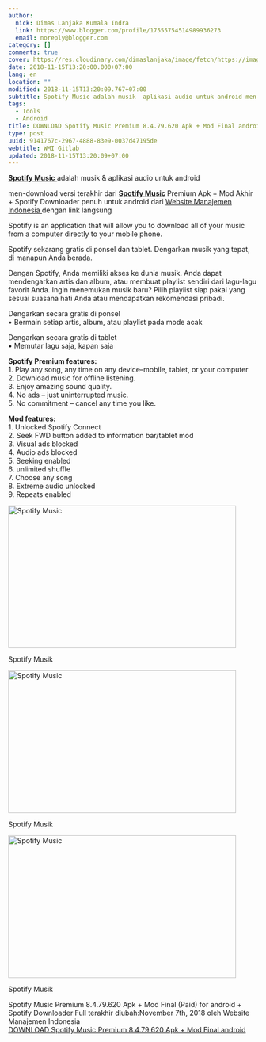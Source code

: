 ```yaml
---
author:
  nick: Dimas Lanjaka Kumala Indra
  link: https://www.blogger.com/profile/17555754514989936273
  email: noreply@blogger.com
category: []
comments: true
cover: https://res.cloudinary.com/dimaslanjaka/image/fetch/https://image.revdl.com/2015/01/Spotify-Music-1.jpg
date: 2018-11-15T13:20:00.000+07:00
lang: en
location: ""
modified: 2018-11-15T13:20:09.767+07:00
subtitle: Spotify Music adalah musik  aplikasi audio untuk android men-download versi
tags:
  - Tools
  - Android
title: DOWNLOAD Spotify Music Premium 8.4.79.620 Apk + Mod Final android
type: post
uuid: 9141767c-2967-4888-83e9-0037d47195de
webtitle: WMI Gitlab
updated: 2018-11-15T13:20:09+07:00
---
```


<div>    <p>        <a href="https://web-manajemen.blogspot.com/">            <strong>Spotify Music</strong>        </a>        adalah musik &amp; aplikasi audio untuk android     </p>    <p>        men-download versi terakhir dari         <strong>            <a href="https://web-manajemen.blogspot.com/">Spotify Music</a>        </strong>        Premium Apk + Mod Akhir + Spotify Downloader penuh untuk android dari         <a href="https://web-manajemen.blogspot.com/">            Website Manajemen Indonesia         </a>        dengan link langsung     </p>    <p>        Spotify is an application that will allow you to download all of your         music from a computer directly to your mobile phone.     </p>    <p>        Spotify sekarang gratis di ponsel dan tablet. Dengarkan musik yang         tepat, di manapun Anda berada.     </p>    <p>        Dengan Spotify, Anda memiliki akses ke dunia musik. Anda dapat         mendengarkan artis dan album, atau membuat playlist sendiri dari         lagu-lagu favorit Anda. Ingin menemukan musik baru? Pilih playlist siap         pakai yang sesuai suasana hati Anda atau mendapatkan rekomendasi         pribadi.     </p>    <p>        Dengarkan secara gratis di ponsel         <br>        • Bermain setiap artis, album, atau playlist pada mode acak     </p>    <p>        Dengarkan secara gratis di tablet         <br>        • Memutar lagu saja, kapan saja     </p>    <p>        <strong>            Spotify Premium features:             <br>        </strong>        1. Play any song, any time on any device–mobile, tablet, or your         computer         <br>        2. Download music for offline listening.         <br>        3. Enjoy amazing sound quality.         <br>        4. No ads – just uninterrupted music.         <br>        5. No commitment – cancel any time you like.     </p>    <p>        <strong>            Mod features:             <br>        </strong>        1. Unlocked Spotify Connect         <br>        2. Seek FWD button added to information bar/tablet mod         <br>        3. Visual ads blocked         <br>        4. Audio ads blocked         <br>        5. Seeking enabled         <br>        6. unlimited shuffle         <br>        7. Choose any song         <br>        8. Extreme audio unlocked         <br>        9. Repeats enabled     </p>    <div>        <a href="https://web-manajemen.blogspot.com/">            <img alt="Spotify Music" width="460" height="288" src="https://res.cloudinary.com/dimaslanjaka/image/fetch/https://image.revdl.com/2015/01/Spotify-Music-1.jpg">        </a>        <p>            Spotify Musik         </p>    </div>    <div>        <a href="https://web-manajemen.blogspot.com/">            <img alt="Spotify Music" width="460" height="288" src="https://res.cloudinary.com/dimaslanjaka/image/fetch/https://image.revdl.com/2015/01/Spotify-Music-2.jpg">        </a>        <p>            Spotify Musik         </p>    </div>    <div>        <a href="https://web-manajemen.blogspot.com/">            <img alt="Spotify Music" width="460" height="288" src="https://res.cloudinary.com/dimaslanjaka/image/fetch/https://image.revdl.com/2015/01/Spotify-Music-3.jpg">        </a>        <p>            Spotify Musik         </p>    </div>    <div>        Spotify Music Premium 8.4.79.620 Apk + Mod Final (Paid) for android +         Spotify Downloader Full terakhir diubah:November 7th, 2018 oleh Website         Manajemen Indonesia     </div>    <div>    </div></div><div>    <a href="https://dimaslanjaka-storage.000webhostapp.com/revdl.php?download&amp;path=/spotify-music-android.html/" target="_blank" rel="noopener noreferer nofollow">        DOWNLOAD Spotify Music Premium 8.4.79.620 Apk + Mod Final android     </a></div>